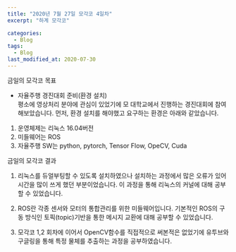 ```yaml
---
title: "2020년 7월 27일 모각코 4일차"
excerpt: "하계 모각코"

categories:
  - Blog
tags:
  - Blog
last_modified_at: 2020-07-30
---
```


금일의 모각코 목표      

- 자율주행 경진대회 준비(환경 설치)   
평소에 영상처리 분야에 관심이 있었기에 모 대학교에서 진행하는 경진대회에 참여해보았습니다. 먼저, 환경 설치를 해야했고 요구하는 환경은 아래와 같았습니다.  

1. 운영체제는 리눅스 16.04버전   
2. 미들웨어는 ROS   
3. 자율주행 SW는 python, pytorch, Tensor Flow, OpeCV, Cuda  



금일의 모각코 결과  

1. 리눅스를 듀얼부팅할 수 있도록 설치하였으나 설치하는 과정에서 많은 오류가 있어 시간을 많이 쓰게 했던 부분이었습니다. 이 과정을 통해 리눅스의 커널에 대해 공부할 수 있었습니다.  

2. ROS란 각종 센서와 모터의 통합관리를 위한 미들웨어입니다. 기본적인 ROS의 구동 방식인 토픽(topic)기반을 통한 메시지 교환에 대해 공부할 수 있었습니다.  

3. 모각코 1,2 회차에 이어서 OpenCV함수를 직접적으로 써본적은 없었기에 유투브와 구글링을 통해 특정 물체를 추출하는 과정을 공부하였습니다.  
